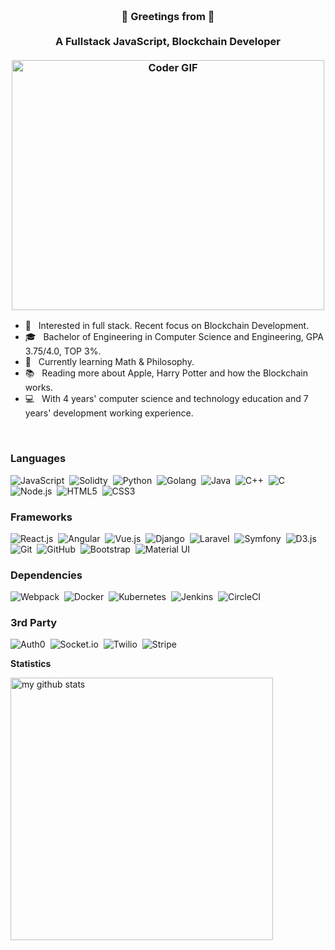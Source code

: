 <h3 align="center">
  <br>👋 Greetings from 👋<br>
  <br> A Fullstack JavaScript, Blockchain Developer<br>
  <br>
    <img src="https://media.giphy.com/media/SWoSkN6DxTszqIKEqv/giphy.gif" alt="Coder GIF" width="500" height="400">
</h3>

* 💼 &nbsp;  Interested in full stack. Recent focus on Blockchain Development.
* 🎓 &nbsp;  Bachelor of Engineering in Computer Science and Engineering, GPA 3.75/4.0, TOP 3%.
* 🌱 &nbsp;  Currently learning Math & Philosophy.
* 📚 &nbsp;  Reading more about Apple, Harry Potter and how the Blockchain works.
* 💻 &nbsp;  With 4 years' computer science and technology education and 7 years' development working experience.

<!--
<a href="https://discord.gg/AmnQrRtZ">
  <img align="left" alt="Tony's Discord" width="22px" src="https://cdn.jsdelivr.net/npm/simple-icons@v3/icons/discord.svg" />
</a>
<a href="https://twitter.com/tzhou_vue">
  <img align="left" alt="Tony | Twitter" width="22px" src="https://cdn.jsdelivr.net/npm/simple-icons@v3/icons/twitter.svg" />
</a>
<a href="https://www.linkedin.com/in/tonyzhouv">
  <img align="left" alt="Tony's LinkdeIN" width="22px" src="https://cdn.jsdelivr.net/npm/simple-icons@v3/icons/linkedin.svg" />
</a>
<a href="https://t.me/tzhouvue">
  <img align="left" alt="Tony's Telegram" width="22px" src="https://cdn.jsdelivr.net/npm/simple-icons@v3/icons/telegram.svg" />
</a>
-->
<br>

### Languages

![JavaScript](https://img.shields.io/badge/-JavaScript-333333?style=flat&logo=javascript&logoColor=FFFF09)&nbsp;
![Solidty](https://img.shields.io/badge/-Solidity-333333?style=flat&logo=solidity)&nbsp;
![Python](https://img.shields.io/badge/-Python-333333?style=flat&logo=python)&nbsp;
![Golang](https://img.shields.io/badge/-Golang-333333?style=flat&logo=Go&logoColor=FFA518)&nbsp;
![Java](https://img.shields.io/badge/-Java-333333?style=flat&logo=Java&logoColor=FFA518)&nbsp;
![C++](https://img.shields.io/badge/-C++-333333?style=flat&logo=C%2B%2B&logoColor=00599C)&nbsp;
![C](https://img.shields.io/badge/-C-333333?style=flat&logo=C&logoColor=A8B9CC)&nbsp;
![Node.js](https://img.shields.io/badge/-Node.js-333333?style=flat&logo=node.js)&nbsp;
![HTML5](https://img.shields.io/badge/-HTML5-333333?style=flat&logo=html5)&nbsp;
![CSS3](https://img.shields.io/badge/-CSS3-333333?style=flat&logo=css3)&nbsp;

### Frameworks

![React.js](https://img.shields.io/badge/-React.js-333333?style=flat&logo=react)&nbsp;
![Angular](https://img.shields.io/badge/-Angular-333333?style=flat&logo=angular)&nbsp;
![Vue.js](https://img.shields.io/badge/-Vue.js-333333?style=flat&logo=vue.js)&nbsp;
![Django](https://img.shields.io/badge/-Django-333333?style=flat&logo=Django&logoColor=FFA518)&nbsp;
![Laravel](https://img.shields.io/badge/-Laravel-333333?style=flat&logo=laravel)&nbsp;
![Symfony](https://img.shields.io/badge/-Symfony-333333?style=flat&logo=symfony)&nbsp;
![D3.js](https://img.shields.io/badge/-D3.js-333333?style=flat&logo=d3.js)&nbsp;
![Git](https://img.shields.io/badge/-Git-333333?style=flat&logo=git)&nbsp;
![GitHub](https://img.shields.io/badge/-GitHub-333333?style=flat&logo=github)&nbsp;
![Bootstrap](https://img.shields.io/badge/-Bootstrap-333333?style=flat&logo=bootstrap&logoColor=FFA518)&nbsp;
![Material UI](https://img.shields.io/badge/-MaterialUI-333333?style=flat&logo=material%20ui&logoColor=FFA518)&nbsp;

### Dependencies

![Webpack](https://img.shields.io/badge/-Webpack-333333?style=flat&logo=webpack&logoColor=FFA518)&nbsp;
![Docker](https://img.shields.io/badge/-Docker-333333?style=flat&logo=docker&logoColor=FFA518)&nbsp;
![Kubernetes](https://img.shields.io/badge/-Kubernetes-333333?style=flat&logo=Kubernetes&logoColor=FFA518)&nbsp;
![Jenkins](https://img.shields.io/badge/-Jenkins-333333?style=flat&logo=jenkins&logoColor=FFA518)&nbsp;
![CircleCI](https://img.shields.io/badge/-CircleCI-333333?style=flat&logo=circleci&logoColor=FFA518)&nbsp;

### 3rd Party

![Auth0](https://img.shields.io/badge/-Auth0-333333?style=flat&logo=auth0&logoColor=FFA518)&nbsp;
![Socket.io](https://img.shields.io/badge/-Socket.io-333333?style=flat&logo=socket.io&logoColor=FFA518)&nbsp;
![Twilio](https://img.shields.io/badge/-Twilio-333333?style=flat&logo=twilio&logoColor=FFA518)&nbsp;
![Stripe](https://img.shields.io/badge/-Stripe-333333?style=flat&logo=stripe&logoColor=FFA518)&nbsp;

<strong>Statistics</strong>
<br>

<!-- My GitHub stats with buefy theme ❤️ -->
<p align="left">
<!--<img src="https://github-readme-stats.vercel.app/api?username=eternalseal&show_icons=true&theme=radical" alt="my github stats" width="420"/>&nbsp;-->
<img src="https://github-readme-stats.vercel.app/api/top-langs/?username=anuragdhingra" alt="my github stats" width="420"/>&nbsp;
</p>
